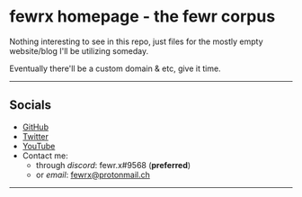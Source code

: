 # fewrx homepage - the fewr corpus

Nothing interesting to see in this repo, just files for the mostly empty website/blog I'll be utilizing someday.

Eventually there'll be a custom domain & etc, give it time.

---
## Socials
- [GitHub](https://github.com/sventec)
- [Twitter](https://twitter.com/ffewrr)
- [YouTube](https://youtube.com/datheadcrabtho)
- Contact me:
    - through *discord*: fewr.x#9568 (**preferred**)
    - or *email*: fewrx@protonmail.ch
---

